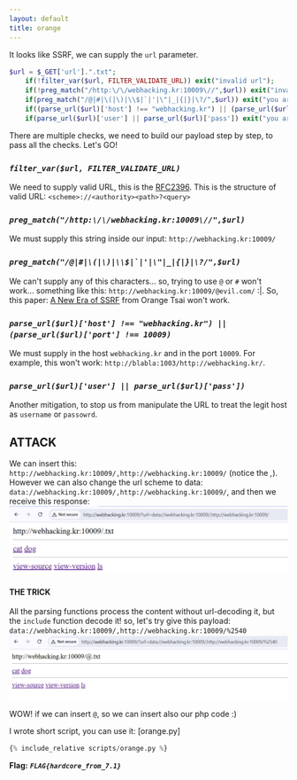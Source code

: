 ```yaml
---
layout: default
title: orange
---
```




It looks like SSRF, we can supply the `url` parameter.
```php
$url = $_GET['url'].".txt";
    if(!filter_var($url, FILTER_VALIDATE_URL)) exit("invalid url");
    if(!preg_match("/http:\/\/webhacking.kr:10009\//",$url)) exit("invalid server");
    if(preg_match("/@|#|\(|\)|\\$|`|'|\"|_|{|}|\?/",$url)) exit("you are not orange");
    if((parse_url($url)['host'] !== "webhacking.kr") || (parse_url($url)['port'] !== 10009)) exit("invalid host or port");
    if(parse_url($url)['user'] || parse_url($url)['pass']) exit("you are not orange");
```

There are multiple checks, we need to build our payload step by step, to pass all the checks. Let's GO!

### *`filter_var($url, FILTER_VALIDATE_URL)`*
We need to supply valid URL, this is the [RFC2396](https://www.ietf.org/rfc/rfc2396).
This is the structure of valid URL: `<scheme>://<authority><path>?<query>`

### *`preg_match("/http:\/\/webhacking.kr:10009\//",$url)`*
We must supply this string inside our input: `http://webhacking.kr:10009/`

### *``preg_match("/@|#|\(|\)|\\$|`|'|\"|_|{|}|\?/",$url)``*
We can't supply any of this characters... so, trying to use `@` or `#` won't work... something like this:
`http://webhacking.kr:10009/@evil.com/` :|. 
So, this paper: [A New Era of SSRF](https://www.blackhat.com/docs/us-17/thursday/us-17-Tsai-A-New-Era-Of-SSRF-Exploiting-URL-Parser-In-Trending-Programming-Languages.pdf) from Orange Tsai won't work.

### *`parse_url($url)['host'] !== "webhacking.kr") || (parse_url($url)['port'] !== 10009)`*
We must supply in the host `webhacking.kr` and in the port `10009`. For example, this won't work:
`http://blabla:1003/http://webhacking.kr/`.

### *`parse_url($url)['user'] || parse_url($url)['pass'])`*
Another mitigation, to stop us from manipulate the URL to treat the legit host as `username` or `passowrd`.

## ATTACK
We can insert this: `http://webhacking.kr:10009/,http://webhacking.kr:10009/` (notice the *,*). 
However we can also change the url scheme to data: `data://webhacking.kr:10009/,http://webhacking.kr:10009/`, and then we receive this response:
![data scheme](./images/orange_data_scheme.png)

#### THE TRICK
All the parsing functions process the content without url-decoding it, but the `include` function decode it! so, let's try give this payload:
`data://webhacking.kr:10009/,http://webhacking.kr:10009/%2540`
![parsing bypass](./images/orange_parsing_bypass.png)

WOW! if we can insert `@`, so we can insert also our php code :)

I wrote short script, you can use it: [orange.py]
```py
{% include_relative scripts/orange.py %}
```



**Flag:** ***`FLAG{hardcore_from_7.1}`*** 

